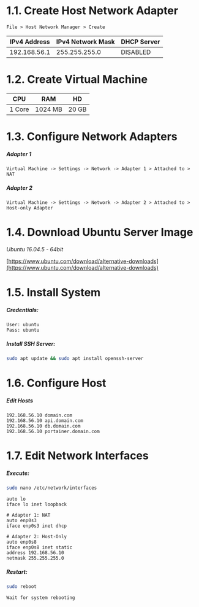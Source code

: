 # 1.1. Create Host Network Adapter

```File > Host Network Manager > Create```

IPv4 Address | IPv4 Network Mask | DHCP Server
-------------|-------------------|------------
192.168.56.1 | 255.255.255.0     | DISABLED

# 1.2. Create Virtual Machine

CPU    | RAM     | HD
-------|---------|------
1 Core | 1024 MB | 20 GB

# 1.3. Configure Network Adapters 

##### Adapter 1

```Virtual Machine -> Settings -> Network -> Adapter 1 > Attached to > NAT```

##### Adapter 2

```Virtual Machine -> Settings -> Network -> Adapter 2 > Attached to > Host-only Adapter```

# 1.4. Download Ubuntu Server Image

*Ubuntu 16.04.5 - 64bit*

[https://www.ubuntu.com/download/alternative-downloads](https://www.ubuntu.com/download/alternative-downloads)

# 1.5. Install System

##### Credentials:

```
User: ubuntu
Pass: ubuntu
```

##### Install SSH Server:

```bash
sudo apt update && sudo apt install openssh-server
```

# 1.6. Configure Host

##### Edit Hosts

```
192.168.56.10 domain.com
192.168.56.10 api.domain.com
192.168.56.10 db.domain.com
192.168.56.10 portainer.domain.com
```

# 1.7. Edit Network Interfaces

##### Execute:

```bash
sudo nano /etc/network/interfaces
```

```
auto lo
iface lo inet loopback

# Adapter 1: NAT
auto enp0s3
iface enp0s3 inet dhcp

# Adapter 2: Host-Only
auto enp0s8
iface enp0s8 inet static
address 192.168.56.10
netmask 255.255.255.0
```

##### Restart:

```bash
sudo reboot
```

```Wait for system rebooting```